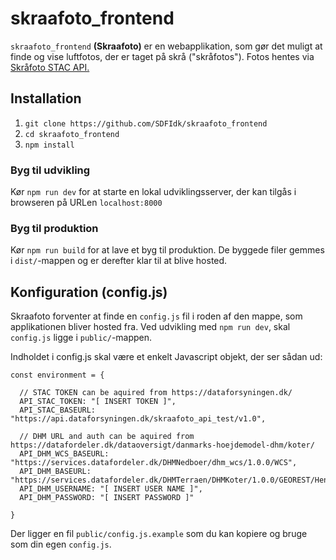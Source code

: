 # skraafoto_frontend

`skraafoto_frontend` **(Skraafoto)** er en webapplikation, som gør det muligt at finde og vise luftfotos, der er taget på skrå ("skråfotos").
Fotos hentes via [Skråfoto STAC API.](https://github.com/SDFIdk/skraafoto_stac_public/blob/main/dokumentation.md)

## Installation 

1. `git clone https://github.com/SDFIdk/skraafoto_frontend`
2. `cd skraafoto_frontend`
3. `npm install`

### Byg til udvikling
Kør `npm run dev` for at starte en lokal udviklingsserver, der kan tilgås i browseren på URLen `localhost:8000`

### Byg til produktion
Kør `npm run build` for at lave et byg til produktion. De byggede filer gemmes i `dist/`-mappen og er derefter klar til at blive hosted.

## Konfiguration (config.js)
Skraafoto forventer at finde en `config.js` fil i roden af den mappe, som applikationen bliver hosted fra.
Ved udvikling med `npm run dev`, skal `config.js` ligge i `public/`-mappen.

Indholdet i config.js skal være et enkelt Javascript objekt, der ser sådan ud:
```
const environment = {
  
  // STAC TOKEN can be aquired from https://dataforsyningen.dk/
  API_STAC_TOKEN: "[ INSERT TOKEN ]",
  API_STAC_BASEURL: "https://api.dataforsyningen.dk/skraafoto_api_test/v1.0",

  // DHM URL and auth can be aquired from https://datafordeler.dk/dataoversigt/danmarks-hoejdemodel-dhm/koter/
  API_DHM_WCS_BASEURL: "https://services.datafordeler.dk/DHMNedboer/dhm_wcs/1.0.0/WCS",
  API_DHM_BASEURL: "https://services.datafordeler.dk/DHMTerraen/DHMKoter/1.0.0/GEOREST/HentKoter",
  API_DHM_USERNAME: "[ INSERT USER NAME ]",
  API_DHM_PASSWORD: "[ INSERT PASSWORD ]"

}
```
Der ligger en fil `public/config.js.example` som du kan kopiere og bruge som din egen `config.js`.

